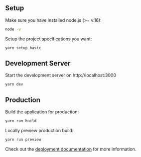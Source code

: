 ## Setup

Make sure you have installed node.js (>= v.16):

```bash
node -v
```

Setup the project specifications you want:

```bash
yarn setup_basic
```

## Development Server

Start the development server on http://localhost:3000

```bash
yarn dev
```

## Production

Build the application for production:

```bash
yarn run build
```

Locally preview production build:

```bash
yarn run preview
```

Check out the [deployment documentation](https://nuxt.com/docs/getting-started/deployment) for more information.
